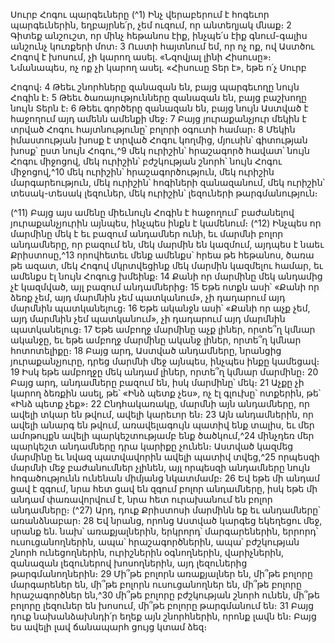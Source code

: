
Սուրբ Հոգու պարգեւները
(^1) Ինչ վերաբերում է հոգեւոր պարգեւներին, եղբայրնե՛ր, չեմ ուզում, որ անտեղյակ մնաք։ 2 Գիտեք անշուշտ, որ մինչ
հեթանոս էիք, ինչպե՛ս էիք գնում-գալիս անշունչ կուռքերի մոտ։ 3 Ուստի հայտնում եմ, որ ոչ ոք, ով Աստծու Հոգով է
խոսում, չի կարող ասել. «Նզովյալ լինի Հիսուսը»։ Նմանապես, ոչ ոք չի կարող ասել. «Հիսուսը Տեր է», եթե ո՛չ Սուրբ


Հոգով։ 4 Թեեւ շնորհները զանազան են, բայց պարգեւողը նույն Հոգին է։ 5 Թեեւ ծառայությունները զանազան են, բայց
բաշխողը նույն Տերն է։ 6 Թեեւ գործերը զանազան են, բայց նույն Աստված է հաջողում այդ ամենն ամենքի մեջ։ 7 Բայց
յուրաքանչյուր մեկին է տրված Հոգու հայտնությունը՝ բոլորի օգուտի համար։ 8 Մեկին իմաստության խոսք է տրված
Հոգու կողմից, մյուսին՝ գիտության խոսք՝ ըստ նույն Հոգու,^9 մեկ ուրիշին՝ հրաշագործ հավատ՝ նույն Հոգու միջոցով,
մեկ ուրիշին՝ բժշկության շնորհ՝ նույն Հոգու միջոցով,^10 մեկ ուրիշին՝ հրաշագործություն, մեկ ուրիշին մարգարեություն,
մեկ ուրիշին՝ հոգիների զանազանում, մեկ ուրիշին՝ տեսակ-տեսակ լեզուներ, մեկ ուրիշին՝ լեզուների թարգմանություն։

(^11) Բայց այս ամենը միեւնույն Հոգին է հաջողում՝ բաժանելով յուրաքանչյուրին այնպես, ինչպես ինքն է կամենում։
(^12) Ինչպես որ մարմինը մեկ է եւ բազում անդամներ ունի, եւ մարմնի բոլոր անդամները, որ բազում են, մեկ մարմին են
կազմում, այդպես է նաեւ Քրիստոսը,^13 որովհետեւ մենք ամենքս՝ հրեա թե հեթանոս, ծառա թե ազատ, մեկ Հոգով
մկրտվեցինք մեկ մարմին կազմելու համար, եւ ամենքս էլ նույն Հոգուց խմեինք։ 14 Քանի որ մարմինը մեկ անդամից չէ
կազմված, այլ բազում անդամներից։ 15 Եթե ոտքն ասի՝ «Քանի որ ձեռք չեմ, այդ մարմնին չեմ պատկանում», չի
դադարում այդ մարմնին պատկանելուց։ 16 Եթե ականջն ասի՝ «Քանի որ աչք չեմ, այդ մարմնին չեմ պատկանում», չի
դադարում այդ մարմնին պատկանելուց։ 17 Եթե ամբողջ մարմինը աչք լիներ, որտե՞ղ կմնար ականջը, եւ եթե ամբողջ
մարմինը ականջ լիներ, որտե՞ղ կմնար հոտոտելիքը։ 18 Բայց արդ, Աստված անդամները, նրանցից յուրաքանչյուրը, դրեց
մարմնի մեջ այնպես, ինչպես ինքը կամեցավ։ 19 Իսկ եթե ամբողջը մեկ անդամ լիներ, որտե՞ղ կմնար մարմինը։ 20 Բայց
արդ, անդամները բազում են, իսկ մարմինը՝ մեկ։ 21 Աչքը չի կարող ձեռքին ասել, թե՝ «Ինձ պետք չես», ոչ էլ գլուխը՝
ոտքերին, թե՝ «Ինձ պետք չեք»։ 22 Ընդհակառակը, մարմնի այն անդամները, որ ավելի տկար են թվում, ավելի կարեւոր
են։ 23 Այն անդամներին, որ ավելի անարգ են թվում, առավելագույն պատիվ ենք տալիս, եւ մեր ամոթույքն ավելի
պարկեշտությամբ ենք ծածկում,^24 մինչդեռ մեր պարկեշտ անդամները դրա կարիքը չունեն։ Աստված կազմեց մարմինը
եւ նվազ պատվավորին ավելի պատիվ տվեց,^25 որպեսզի մարմնի մեջ բաժանումներ չլինեն, այլ որպեսզի անդամները
նույն հոգածությունն ունենան միմյանց նկատմամբ։ 26 Եվ եթե մի անդամ ցավ է զգում, նրա հետ ցավ են զգում բոլոր
անդամները, իսկ եթե մի անդամ փառավորվում է, նրա հետ ուրախանում են բոլոր անդամները։
(^27) Արդ, դուք Քրիստոսի մարմինն եք եւ անդամները՝ առանձնաբար։ 28 Եվ նրանց, որոնց Աստված կարգեց եկեղեցու
մեջ, սրանք են. նախ՝ առաքյալներին, երկրորդ՝ մարգարեներին, երրորդ՝ ուսուցանողներին, ապա՝ հրաշագործներին,
ապա՝ բժշկության շնորհ ունեցողներին, ուրիշներին օգնողներին, վարիչներին, զանազան լեզուներով խոսողներին, այդ
լեզուներից թարգմանողներին։ 29 Մի՞թե բոլորն առաքյալներ են, մի՞թե բոլորը մարգարեներ են, մի՞թե բոլորն
ուսուցանողներ են, մի՞թե բոլորը հրաշագործներ են,^30 մի՞թե բոլորը բժշկության շնորհ ունեն, մի՞թե բոլորը լեզուներ են
խոսում, մի՞թե բոլորը թարգմանում են։ 31 Բայց դուք նախանձախնդի՛ր եղեք այն շնորհներին, որոնք լավն են։ Բայց ես
ավելի լավ ճանապարհ ցույց կտամ ձեզ։
